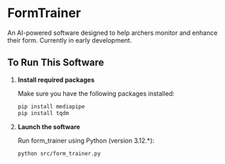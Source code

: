 # FormTrainer

An AI-powered software designed to help archers monitor and enhance their form. Currently in early development.

## To Run This Software

1. **Install required packages**  

   Make sure you have the following packages installed:  
   ```bash
   pip install mediapipe
   pip install tqdm

2. **Launch the software**

    Run form_trainer using Python (version 3.12.*):   
    ```bash
    python src/form_trainer.py